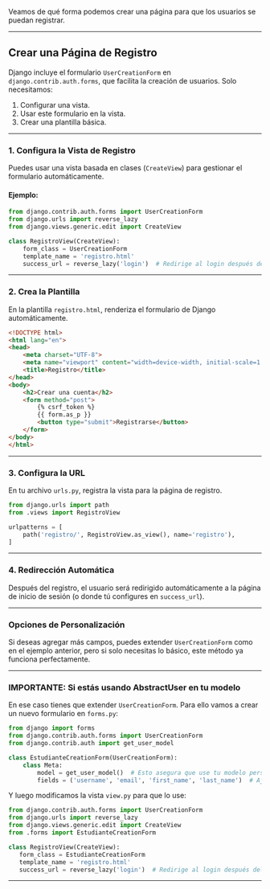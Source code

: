 Veamos de qué forma podemos crear una página para que los usuarios se puedan registrar.

---

## **Crear una Página de Registro**

Django incluye el formulario `UserCreationForm` en `django.contrib.auth.forms`, que facilita la creación de usuarios. Solo necesitamos:

1. Configurar una vista.
2. Usar este formulario en la vista.
3. Crear una plantilla básica.

---

### **1. Configura la Vista de Registro**

Puedes usar una vista basada en clases (`CreateView`) para gestionar el formulario automáticamente.

#### Ejemplo:
```python
from django.contrib.auth.forms import UserCreationForm
from django.urls import reverse_lazy
from django.views.generic.edit import CreateView

class RegistroView(CreateView):
    form_class = UserCreationForm
    template_name = 'registro.html'
    success_url = reverse_lazy('login')  # Redirige al login después del registro
```

---

### **2. Crea la Plantilla**

En la plantilla `registro.html`, renderiza el formulario de Django automáticamente.

```html
<!DOCTYPE html>
<html lang="en">
<head>
    <meta charset="UTF-8">
    <meta name="viewport" content="width=device-width, initial-scale=1.0">
    <title>Registro</title>
</head>
<body>
    <h2>Crear una cuenta</h2>
    <form method="post">
        {% csrf_token %}
        {{ form.as_p }}
        <button type="submit">Registrarse</button>
    </form>
</body>
</html>
```

---

### **3. Configura la URL**

En tu archivo `urls.py`, registra la vista para la página de registro.

```python
from django.urls import path
from .views import RegistroView

urlpatterns = [
    path('registro/', RegistroView.as_view(), name='registro'),
]
```

---

### **4. Redirección Automática**

Después del registro, el usuario será redirigido automáticamente a la página de inicio de sesión (o donde tú configures en `success_url`).

---

### **Opciones de Personalización**

Si deseas agregar más campos, puedes extender `UserCreationForm` como en el ejemplo anterior, pero si solo necesitas lo básico, este método ya funciona perfectamente.

---

### **IMPORTANTE: Si estás usando AbstractUser en tu modelo**
En ese caso tienes que extender `UserCreationForm`. Para ello vamos a crear un nuevo formulario en `forms.py`:
```python
from django import forms
from django.contrib.auth.forms import UserCreationForm
from django.contrib.auth import get_user_model

class EstudianteCreationForm(UserCreationForm):
    class Meta:
        model = get_user_model()  # Esto asegura que use tu modelo personalizado
        fields = ('username', 'email', 'first_name', 'last_name')  # Ajusta los campos según tu modelo
```
 Y luego modificamos la vista `view.py` para que lo use:

 ```python
from django.contrib.auth.forms import UserCreationForm
from django.urls import reverse_lazy
from django.views.generic.edit import CreateView
from .forms import EstudianteCreationForm

class RegistroView(CreateView):
    form_class = EstudianteCreationForm
    template_name = 'registro.html'
    success_url = reverse_lazy('login')  # Redirige al login después del registro
```
---
